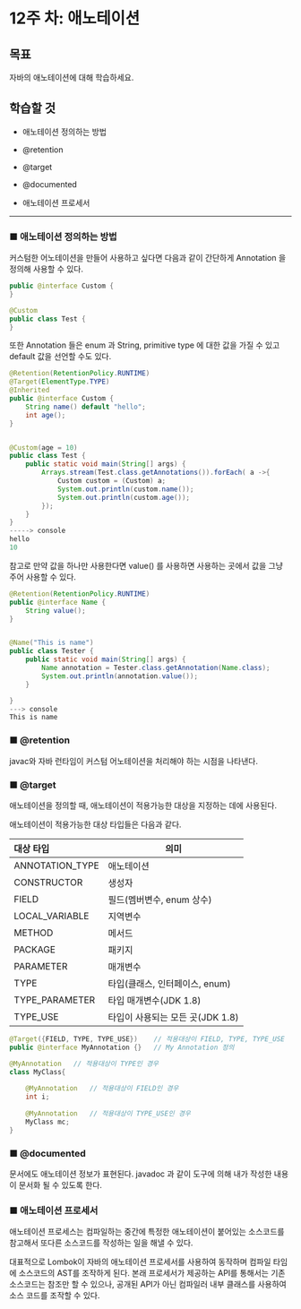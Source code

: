 # 12주 차: 애노테이션

## 목표

자바의 애노테이션에 대해 학습하세요.

## 학습할 것

- 애노테이션 정의하는 방법

- @retention
- @target
- @documented
- 애노테이션 프로세서

---

### ■ 애노테이션 정의하는 방법

커스텀한 어노테이션을 만들어 사용하고 싶다면 다음과 같이 간단하게 Annotation 을 정의해 사용할 수 있다.

```java
public @interface Custom {
}

@Custom
public class Test {
}
```

또한 Annotation 들은 enum 과 String, primitive type 에 대한 값을 가질 수 있고 default 값을 선언할 수도 있다.

```java
@Retention(RetentionPolicy.RUNTIME)
@Target(ElementType.TYPE)
@Inherited
public @interface Custom {
    String name() default "hello";
    int age();
}


@Custom(age = 10)
public class Test {
    public static void main(String[] args) {
        Arrays.stream(Test.class.getAnnotations()).forEach( a ->{
            Custom custom = (Custom) a;
            System.out.println(custom.name());
            System.out.println(custom.age());
        });
    }
}
-----> console 
hello
10
```

참고로 만약 값을 하나만 사용한다면 value() 를 사용하면 사용하는 곳에서 값을 그냥 주어 사용할 수 있다.

```java
@Retention(RetentionPolicy.RUNTIME)
public @interface Name {
    String value();
}


@Name("This is name")
public class Tester {
    public static void main(String[] args) {
        Name annotation = Tester.class.getAnnotation(Name.class);
        System.out.println(annotation.value());
    }

}
---> console
This is name
```

### ■ @retention

javac와 자바 런타임이 커스텀 어노테이션을 처리해야 하는 시점을 나타낸다.

### ■ @target

애노테이션을 정의할 때, 애노테이션이 적용가능한 대상을 지정하는 데에 사용된다.

애노테이션이 적용가능한 대상 타입들은 다음과 같다.

| 대상 타입       | 의미                             |
| :-------------- | -------------------------------- |
| ANNOTATION_TYPE | 애노테이션                       |
| CONSTRUCTOR     | 생성자                           |
| FIELD           | 필드(멤버변수, enum 상수)        |
| LOCAL_VARIABLE  | 지역변수                         |
| METHOD          | 메서드                           |
| PACKAGE         | 패키지                           |
| PARAMETER       | 매개변수                         |
| TYPE            | 타입(클래스, 인터페이스, enum)   |
| TYPE_PARAMETER  | 타입 매개변수(JDK 1.8)           |
| TYPE_USE        | 타입이 사용되는 모든 곳(JDK 1.8) |

```java
@Target({FIELD, TYPE, TYPE_USE})	// 적용대상이 FIELD, TYPE, TYPE_USE
public @interface MyAnnotation {}	// My Annotation 정의

@MyAnnotation	// 적용대상이 TYPE인 경우
class MyClass{
    
    @MyAnnotation	// 적용대상이 FIELD인 경우
    int i;
    
    @MyAnnotation	// 적용대상이 TYPE_USE인 경우
    MyClass mc;
}
```

### ■ @documented

문서에도 애노테이션 정보가 표현된다. javadoc 과 같이 도구에 의해 내가 작성한 내용이 문서화 될 수 있도록 한다.


### ■ 애노테이션 프로세서

애노테이션 프로세스는 컴파일하는 중간에 특정한 애노테이션이 붙어있는 소스코드를 참고해서 또다른 소스코드를 작성하는 일을 해낼 수 있다.

대표적으로 Lombok이 자바의 애노테이션 프로세서를 사용하여 동작하며 컴파일 타임에 소스코드의 AST를 조작하게 된다. 본래 프로세서가 제공하는 API를 통해서는 기존 소스코드는 참조만 할 수 있으나, 공개된 API가 아닌 컴파일러 내부 클래스를 사용하여 소스 코드를 조작할 수 있다.